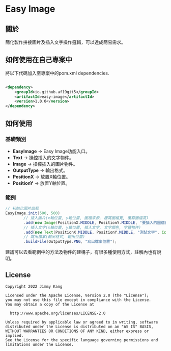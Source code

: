 # Easy Image

## 關於

簡化製作拼接圖片及插入文字操作邏輯，可以達成簡易需求。

## 如何使用在自己專案中

將以下代碼加入至專案中的pom.xml dependencies.

```xml

<dependency>
    <groupId>io.github.af19git5</groupId>
    <artifactId>easy-image</artifactId>
    <version>1.0.0</version>
</dependency>
```

## 如何使用

### 基礎類別

* **EasyImage** -> Easy Image功能入口。
* **Text** -> 操控插入的文字物件。
* **Image** -> 操控插入的圖片物件。
* **OutputType** -> 輸出格式。
* **PositionX** -> 放置X軸位置。
* **PositionY** -> 放置Y軸位置。

### 範例

```java
// 初始化圖片底框
EasyImage.init(500, 500)
        // 插入圖片(x軸位置, y軸位置, 圖檔來源, 覆寫圖檔寬, 覆寫圖檔高)
        .add(new Image(PositionX.MIDDLE, PositionY.MIDDLE, "要插入的圖檔位置", 300, 300))
        // 插入文字(x軸位置, y軸位置, 插入文字, 文字顏色, 字體物件)
        .add(new Text(PositionX.MIDDLE, PositionY.MIDDLE, "測試文字", Color.BLACK, font))
        // 寫出檔案(輸出格式, 輸出位置)
        .buildFile(OutputType.PNG, "寫出檔案位置");
```
建議可以去看範例中的方法及物件的建構子，有很多種使用方式，註解內也有說明。

## License

```
Copyright 2022 Jimmy Kang

Licensed under the Apache License, Version 2.0 (the "License");
you may not use this file except in compliance with the License.
You may obtain a copy of the License at

  http://www.apache.org/licenses/LICENSE-2.0

Unless required by applicable law or agreed to in writing, software
distributed under the License is distributed on an "AS IS" BASIS,
WITHOUT WARRANTIES OR CONDITIONS OF ANY KIND, either express or implied.
See the License for the specific language governing permissions and
limitations under the License.
```
